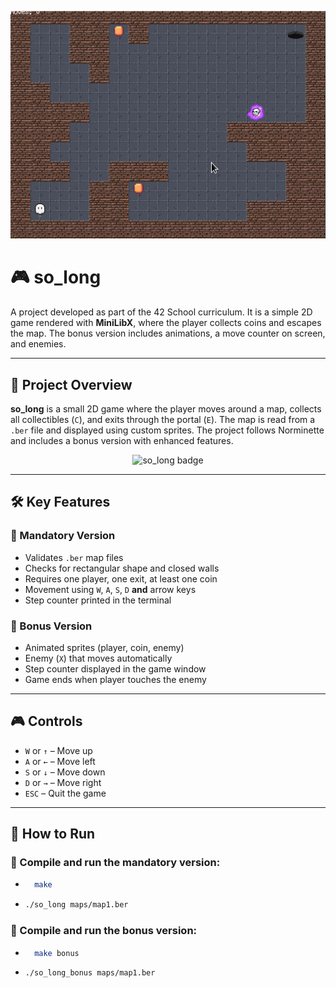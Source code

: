 <p align="center">
  <img src="./sprites/demo.gif" alt="so_long gameplay demo" />
</p>

# 🎮 so_long

A project developed as part of the 42 School curriculum. It is a simple 2D game rendered with **MiniLibX**, where the player collects coins and escapes the map. The bonus version includes animations, a move counter on screen, and enemies.

---

## 🚀 Project Overview

**so_long** is a small 2D game where the player moves around a map, collects all collectibles (`C`), and exits through the portal (`E`). The map is read from a `.ber` file and displayed using custom sprites. The project follows Norminette and includes a bonus version with enhanced features.

<p align="center">
  <img src="https://raw.githubusercontent.com/GinaldoFT/GinaldoFT/main/42Badges/so_long_badge.png" width="100" alt="so_long badge"/>
</p>

---

## 🛠️ Key Features

### 🔸 Mandatory Version

- Validates `.ber` map files
- Checks for rectangular shape and closed walls
- Requires one player, one exit, at least one coin
- Movement using `W`, `A`, `S`, `D` **and** arrow keys
- Step counter printed in the terminal

### 🔹 Bonus Version

- Animated sprites (player, coin, enemy)
- Enemy (`X`) that moves automatically
- Step counter displayed in the game window
- Game ends when player touches the enemy

---

## 🎮 Controls

- `W` or `↑` – Move up  
- `A` or `←` – Move left  
- `S` or `↓` – Move down  
- `D` or `→` – Move right  
- `ESC` – Quit the game

---

## 🧪 How to Run

### 🔧 Compile and run the mandatory version:

- ```bash
    make
- ```bash
  ./so_long maps/map1.ber
### 🔧 Compile and run the bonus version:

- ```bash
    make bonus
- ```bash
  ./so_long_bonus maps/map1.ber
